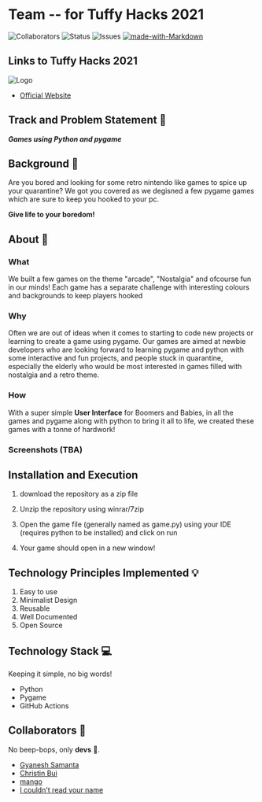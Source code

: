 # Team -- for Tuffy Hacks 2021


![Collaborators](https://img.shields.io/badge/collaborators-4-red)
![Status](https://img.shields.io/badge/status-working-orange)
![Issues](https://img.shields.io/badge/issues-0-blue)
[![made-with-Markdown](https://img.shields.io/badge/Made%20with-Markdown-1f425f.svg)](http://commonmark.org) 

## Links to Tuffy Hacks 2021

![Logo]()
- [Official Website](https://tuffyhacks.com)


## Track and Problem Statement 🚧

***Games using Python and pygame***

## Background 📖

Are you bored and looking for some retro nintendo like games to spice up your quarantine? We got you covered as we degisned a few pygame games which are sure to keep you hooked to your pc.

**Give life to your boredom!**

## About 🔧
### What
We built a few games on the theme "arcade", "Nostalgia" and ofcourse fun in our minds! Each game has a separate challenge with interesting colours and backgrounds to keep players hooked

### Why
Often we are out of ideas when it comes to starting to code new projects or learning to create a game using pygame. Our games are aimed at newbie developers who are looking forward to learning pygame and python with some interactive and fun projects, and people stuck in quarantine, especially the elderly who would be most interested in games filled with nostalgia and a retro theme. 

### How
With a super simple **User Interface** for Boomers and Babies, in all the games and pygame along with python to bring it all to life, we created these games with a tonne of hardwork!
  
### Screenshots (TBA)

## Installation and Execution

1. download the repository as a zip file

2. Unzip the repository using winrar/7zip
  
3. Open the game file (generally named as game.py) using your IDE (requires python to be installed) and click on run

4. Your game should open in a new window!

## Technology Principles Implemented 💡

1. Easy to use
2. Minimalist Design
3. Reusable
4. Well Documented
5. Open Source

## Technology Stack 💻

Keeping it simple, no big words!
- Python
- Pygame
- GitHub Actions

## Collaborators 🤖

No beep-bops, only **devs** 💖.
- [Gyanesh Samanta](https://www.github.com/Gyanesh-Samanta-123)
- [Christin Bui]()
- [mango]()
- [I couldn't read your name]()

